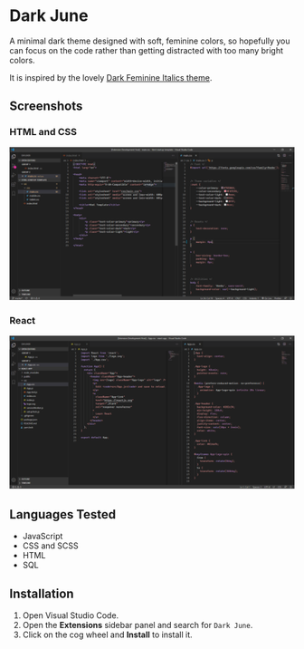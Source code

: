 # Dark June

A minimal dark theme designed with soft, feminine colors, so hopefully you can focus on the code rather than getting distracted with too many bright colors.

It is inspired by the lovely [Dark Feminine Italics theme](https://marketplace.visualstudio.com/items?itemName=Charlotte.dark-feminine-italic).

## Screenshots

### HTML and CSS
![demo](./images/html-css.png)

### React
![demo](./images/react.png)

## Languages Tested
- JavaScript
- CSS and SCSS
- HTML
- SQL

## Installation

1. Open Visual Studio Code.
2. Open the **Extensions** sidebar panel and search for `Dark June`.
3. Click on the cog wheel and **Install** to install it.
